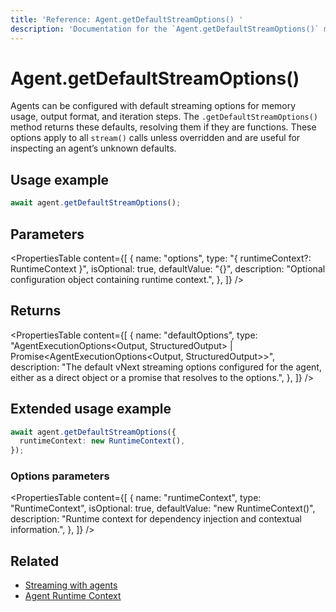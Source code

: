 ```yaml
---
title: 'Reference: Agent.getDefaultStreamOptions() '
description: 'Documentation for the `Agent.getDefaultStreamOptions()` method in Mastra agents, which retrieves the default options used for stream calls.'
---
```


# Agent.getDefaultStreamOptions()

Agents can be configured with default streaming options for memory usage, output format, and iteration steps. The `.getDefaultStreamOptions()` method returns these defaults, resolving them if they are functions. These options apply to all `stream()` calls unless overridden and are useful for inspecting an agent’s unknown defaults.

## Usage example

```typescript copy
await agent.getDefaultStreamOptions();
```

## Parameters

<PropertiesTable
content={[
{
name: "options",
type: "{ runtimeContext?: RuntimeContext }",
isOptional: true,
defaultValue: "{}",
description: "Optional configuration object containing runtime context.",
},
]}
/>

## Returns

<PropertiesTable
content={[
{
name: "defaultOptions",
type: "AgentExecutionOptions<Output, StructuredOutput> | Promise<AgentExecutionOptions<Output, StructuredOutput>>",
description: "The default vNext streaming options configured for the agent, either as a direct object or a promise that resolves to the options.",
},
]}
/>

## Extended usage example

```typescript copy
await agent.getDefaultStreamOptions({
  runtimeContext: new RuntimeContext(),
});
```

### Options parameters

<PropertiesTable
content={[
{
name: "runtimeContext",
type: "RuntimeContext",
isOptional: true,
defaultValue: "new RuntimeContext()",
description: "Runtime context for dependency injection and contextual information.",
},
]}
/>

## Related

- [Streaming with agents](../../docs/streaming/overview#streaming-with-agents)
- [Agent Runtime Context](../../docs/agents/runtime-context)
